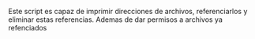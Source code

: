 Este script es capaz de imprimir direcciones de archivos, referenciarlos y eliminar estas referencias. Ademas de dar permisos a archivos ya refenciados
